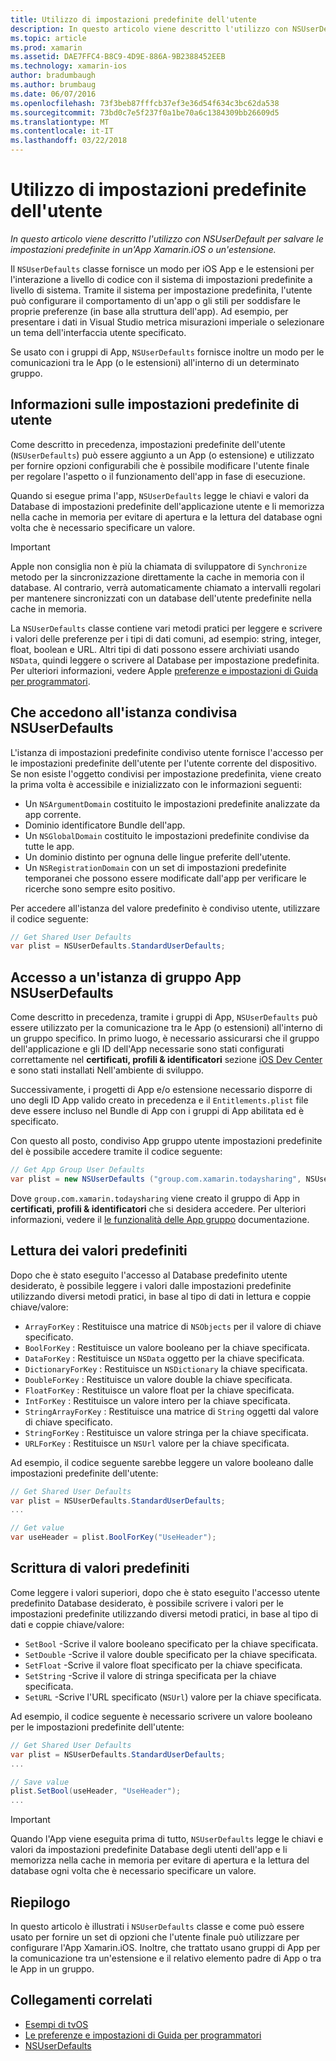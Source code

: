 ```yaml
---
title: Utilizzo di impostazioni predefinite dell'utente
description: In questo articolo viene descritto l'utilizzo con NSUserDefault per salvare le impostazioni predefinite in un iOS Xamarin App o un'estensione.
ms.topic: article
ms.prod: xamarin
ms.assetid: DAE7FFC4-B8C9-4D9E-886A-9B2388452EEB
ms.technology: xamarin-ios
author: bradumbaugh
ms.author: brumbaug
ms.date: 06/07/2016
ms.openlocfilehash: 73f3beb87fffcb37ef3e36d54f634c3bc62da538
ms.sourcegitcommit: 73bd0c7e5f237f0a1be70a6c1384309bb26609d5
ms.translationtype: MT
ms.contentlocale: it-IT
ms.lasthandoff: 03/22/2018
---
```

# <a name="working-with-user-defaults"></a>Utilizzo di impostazioni predefinite dell'utente

_In questo articolo viene descritto l'utilizzo con NSUserDefault per salvare le impostazioni predefinite in un'App Xamarin.iOS o un'estensione._


Il `NSUserDefaults` classe fornisce un modo per iOS App e le estensioni per l'interazione a livello di codice con il sistema di impostazioni predefinite a livello di sistema. Tramite il sistema per impostazione predefinita, l'utente può configurare il comportamento di un'app o gli stili per soddisfare le proprie preferenze (in base alla struttura dell'app). Ad esempio, per presentare i dati in Visual Studio metrica misurazioni imperiale o selezionare un tema dell'interfaccia utente specificato.

Se usato con i gruppi di App, `NSUserDefaults` fornisce inoltre un modo per le comunicazioni tra le App (o le estensioni) all'interno di un determinato gruppo.

<a name="About-User-Defaults" />

## <a name="about-user-defaults"></a>Informazioni sulle impostazioni predefinite di utente

Come descritto in precedenza, impostazioni predefinite dell'utente (`NSUserDefaults`) può essere aggiunto a un App (o estensione) e utilizzato per fornire opzioni configurabili che è possibile modificare l'utente finale per regolare l'aspetto o il funzionamento dell'app in fase di esecuzione.

Quando si esegue prima l'app, `NSUserDefaults` legge le chiavi e valori da Database di impostazioni predefinite dell'applicazione utente e li memorizza nella cache in memoria per evitare di apertura e la lettura del database ogni volta che è necessario specificare un valore. 

> [!IMPORTANT]
> Apple non consiglia non è più la chiamata di sviluppatore di `Synchronize` metodo per la sincronizzazione direttamente la cache in memoria con il database. Al contrario, verrà automaticamente chiamato a intervalli regolari per mantenere sincronizzati con un database dell'utente predefinite nella cache in memoria.

La `NSUserDefaults` classe contiene vari metodi pratici per leggere e scrivere i valori delle preferenze per i tipi di dati comuni, ad esempio: string, integer, float, boolean e URL. Altri tipi di dati possono essere archiviati usando `NSData`, quindi leggere o scrivere al Database per impostazione predefinita. Per ulteriori informazioni, vedere Apple [preferenze e impostazioni di Guida per programmatori](https://developer.apple.com/library/mac/documentation/Cocoa/Conceptual/UserDefaults/Introduction/Introduction.html#//apple_ref/doc/uid/10000059i).

<a name="Accessing-the-Shared-NSUserDefaults-Instance" />

## <a name="accessing-the-shared-nsuserdefaults-instance"></a>Che accedono all'istanza condivisa NSUserDefaults 

L'istanza di impostazioni predefinite condiviso utente fornisce l'accesso per le impostazioni predefinite dell'utente per l'utente corrente del dispositivo. Se non esiste l'oggetto condivisi per impostazione predefinita, viene creato la prima volta è accessibile e inizializzato con le informazioni seguenti:

- Un `NSArgumentDomain` costituito le impostazioni predefinite analizzate da app corrente.
- Dominio identificatore Bundle dell'app.
- Un `NSGlobalDomain` costituito le impostazioni predefinite condivise da tutte le app.
- Un dominio distinto per ognuna delle lingue preferite dell'utente.
- Un `NSRegistrationDomain` con un set di impostazioni predefinite temporanei che possono essere modificate dall'app per verificare le ricerche sono sempre esito positivo.

Per accedere all'istanza del valore predefinito è condiviso utente, utilizzare il codice seguente:

```csharp
// Get Shared User Defaults
var plist = NSUserDefaults.StandardUserDefaults;
```

<a name="Accessing-an-App-Group-NSUserDefaults-Instance" />

## <a name="accessing-an-app-group-nsuserdefaults-instance"></a>Accesso a un'istanza di gruppo App NSUserDefaults

Come descritto in precedenza, tramite i gruppi di App, `NSUserDefaults` può essere utilizzato per la comunicazione tra le App (o estensioni) all'interno di un gruppo specifico. In primo luogo, è necessario assicurarsi che il gruppo dell'applicazione e gli ID dell'App necessarie sono stati configurati correttamente nel **certificati, profili & identificatori** sezione [iOS Dev Center](https://developer.apple.com/devcenter/ios/) e sono stati installati Nell'ambiente di sviluppo.

Successivamente, i progetti di App e/o estensione necessario disporre di uno degli ID App valido creato in precedenza e il `Entitlements.plist` file deve essere incluso nel Bundle di App con i gruppi di App abilitata ed è specificato.

Con questo all posto, condiviso App gruppo utente impostazioni predefinite del è possibile accedere tramite il codice seguente:

```csharp
// Get App Group User Defaults
var plist = new NSUserDefaults ("group.com.xamarin.todaysharing", NSUserDefaultsType.SuiteName);
```

Dove `group.com.xamarin.todaysharing` viene creato il gruppo di App in **certificati, profili & identificatori** che si desidera accedere. Per ulteriori informazioni, vedere il [le funzionalità delle App gruppo](~/ios/deploy-test/provisioning/capabilities/app-groups-capabilities.md) documentazione.

<a name="Reading-Default-Values" />

## <a name="reading-default-values"></a>Lettura dei valori predefiniti

Dopo che è stato eseguito l'accesso al Database predefinito utente desiderato, è possibile leggere i valori dalle impostazioni predefinite utilizzando diversi metodi pratici, in base al tipo di dati in lettura e coppie chiave/valore:

- `ArrayForKey` : Restituisce una matrice di `NSObjects` per il valore di chiave specificato.
- `BoolForKey` : Restituisce un valore booleano per la chiave specificata.
- `DataForKey` : Restituisce un `NSData` oggetto per la chiave specificata.
- `DictionaryForKey` : Restituisce un `NSDictionary` la chiave specificata.
- `DoubleForKey` : Restituisce un valore double la chiave specificata.
- `FloatForKey` : Restituisce un valore float per la chiave specificata.
- `IntForKey` : Restituisce un valore intero per la chiave specificata.
- `StringArrayForKey` : Restituisce una matrice di `String` oggetti dal valore di chiave specificato.
- `StringForKey` : Restituisce un valore stringa per la chiave specificata.
- `URLForKey` : Restituisce un `NSUrl` valore per la chiave specificata.

Ad esempio, il codice seguente sarebbe leggere un valore booleano dalle impostazioni predefinite dell'utente:

```csharp
// Get Shared User Defaults
var plist = NSUserDefaults.StandardUserDefaults;
...

// Get value
var useHeader = plist.BoolForKey("UseHeader");

```

<a name="Writing-Default-Values" />

## <a name="writing-default-values"></a>Scrittura di valori predefiniti

Come leggere i valori superiori, dopo che è stato eseguito l'accesso utente predefinito Database desiderato, è possibile scrivere i valori per le impostazioni predefinite utilizzando diversi metodi pratici, in base al tipo di dati e coppie chiave/valore:

- `SetBool` -Scrive il valore booleano specificato per la chiave specificata.
- `SetDouble` -Scrive il valore double specificato per la chiave specificata.
- `SetFloat` -Scrive il valore float specificato per la chiave specificata.
- `SetString` -Scrive il valore di stringa specificata per la chiave specificata.
- `SetURL` -Scrive l'URL specificato (`NSUrl`) valore per la chiave specificata.

Ad esempio, il codice seguente è necessario scrivere un valore booleano per le impostazioni predefinite dell'utente:

```csharp
// Get Shared User Defaults
var plist = NSUserDefaults.StandardUserDefaults;
...

// Save value
plist.SetBool(useHeader, "UseHeader");
...

```

> [!IMPORTANT]
> Quando l'App viene eseguita prima di tutto, `NSUserDefaults` legge le chiavi e valori da impostazioni predefinite Database degli utenti dell'app e li memorizza nella cache in memoria per evitare di apertura e la lettura del database ogni volta che è necessario specificare un valore.



<a name="Summary" />

## <a name="summary"></a>Riepilogo

In questo articolo è illustrati i `NSUserDefaults` classe e come può essere usato per fornire un set di opzioni che l'utente finale può utilizzare per configurare l'App Xamarin.iOS. Inoltre, che trattato usano gruppi di App per la comunicazione tra un'estensione e il relativo elemento padre di App o tra le App in un gruppo.


## <a name="related-links"></a>Collegamenti correlati

- [Esempi di tvOS](https://developer.xamarin.com/samples/tvos/all/)
- [Le preferenze e impostazioni di Guida per programmatori](https://developer.apple.com/library/mac/documentation/Cocoa/Conceptual/UserDefaults/Introduction/Introduction.html#//apple_ref/doc/uid/10000059i)
- [NSUserDefaults](https://developer.apple.com/library/mac/documentation/Cocoa/Reference/Foundation/Classes/NSUserDefaults_Class/#//apple_ref/doc/constant_group/NSUserDefaults_Domains)
